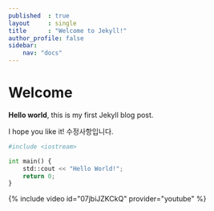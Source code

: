 ```yaml
---
published  : true
layout     : single
title      : "Welcome to Jekyll!"
author_profile: false
sidebar:
    nav: "docs"
---
```


# Welcome

**Hello world**, this is my first Jekyll blog post.

I hope you like it!
수정사항입니다.

```python
#include <iostream>

int main() {
    std::cout << "Hello World!";
    return 0;
}
```

{% include video id="07jbiJZKCkQ" provider="youtube" %}